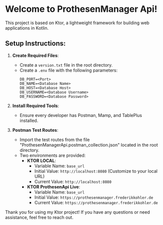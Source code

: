 # Welcome to ProthesenManager Api!

This project is based on Ktor, a lightweight framework for building web applications in Kotlin.

## Setup Instructions:

1. **Create Required Files**:
    - Create a `version.txt` file in the root directory.
    - Create a `.env` file with the following parameters:
      ```
      DB_PORT=<Port>
      DB_NAME=<Database Name>
      DB_HOST=<Database Host>
      DB_USERNAME=<Database Username>
      DB_PASSWORD=<Database Password>
      ```

2. **Install Required Tools**:
    - Ensure every developer has Postman, Mamp, and TablePlus installed.

3. **Postman Test Routes**:
    - Import the test routes from the file "ProthesenManagerApi.postman_collection.json" located in the root directory.
    - Two environments are provided:
        - **KTOR LOCAL**:
            - Variable Name: `base_url`
            - Initial Value: `http://localhost:8080` (Customize to your local URL)
            - Current Value: `http://localhost:8080`
        - **KTOR ProthesenApi Live**:
            - Variable Name: `base_url`
            - Initial Value: `https://prothesenmanager.frederikkohler.de`
            - Current Value: `https://prothesenmanager.frederikkohler.de`

Thank you for using my Ktor project! If you have any questions or need assistance, feel free to reach out.